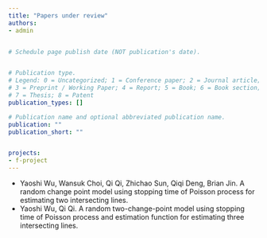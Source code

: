 ```yaml
---
title: "Papers under review"
authors:
- admin


# Schedule page publish date (NOT publication's date).


# Publication type.
# Legend: 0 = Uncategorized; 1 = Conference paper; 2 = Journal article;
# 3 = Preprint / Working Paper; 4 = Report; 5 = Book; 6 = Book section;
# 7 = Thesis; 8 = Patent
publication_types: []

# Publication name and optional abbreviated publication name.
publication: ""
publication_short: ""


projects:
- f-project
---
```


* Yaoshi Wu, Wansuk Choi, Qi Qi, Zhichao Sun, Qiqi Deng, Brian Jin. A random change point model using stopping time of Poisson process for estimating two intersecting lines.
* Yaoshi Wu, Qi Qi. A random two-change-point model using stopping time of Poisson process and estimation function for estimating three intersecting lines.
